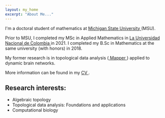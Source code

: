 ```yaml
---
layout: my_home
excerpt: "About Me..."
---
```


I'm a doctoral student of mathematics at <a href="https://msu.edu/" target=_blank > Michigan State University </a> (MSU).

Prior to MSU, I completed my MSc in Applied Mathematics in <a href="https://unal.edu.co/" target=_blank > La Universidad Nacional de Colombia </a> in 2021. I completed my B.Sc in Mathematics at the same university (with honors) in 2018. 

My former research is in topological data analysis (<a href="https://diglib.eg.org/handle/10.2312/SPBG.SPBG07.091-100" target=_blank > Mapper </a>) applied to dynamic brain networks. 

More information can be found in my <a href="../docs/CV_Astrid_Olave.pdf" target=_blank> CV </a>. 

## Research interests: 


- Algebraic topology 
- Topological data analysis:
Foundations and applications 
- Computational biology 



